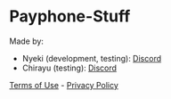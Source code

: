 # Payphone-Stuff

Made by:
- Nyeki (development, testing): [Discord](https://discord.com/users/777338793803513886)
- Chirayu (testing): [Discord](https://discord.com/users/829609704602206228)

[Terms of Use](/terms) - [Privacy Policy](/privacy)
